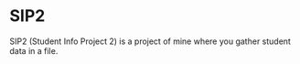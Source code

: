 # SIP2

SIP2 (Student Info Project 2) is a project of mine where you gather student data in a file.
